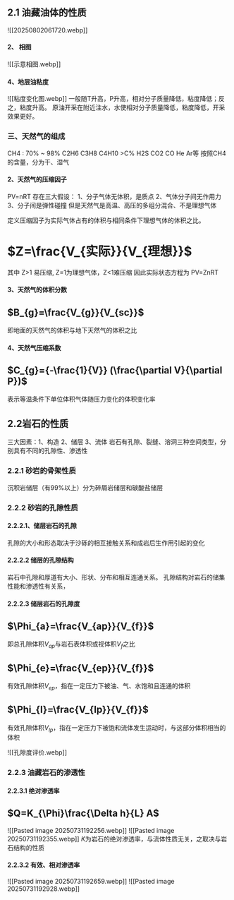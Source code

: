 ## 2.1 油藏油体的性质
![[20250802061720.webp]]

#### 2、 相图
![[示意相图.webp]]
#### 4、地层油粘度
![[粘度变化图.webp]]
一般随T升高，P升高，相对分子质量降低，粘度降低；反之，粘度升高。
原油开采在附近注水，水使相对分子质量降低，粘度降低，开采效果更好。
### 三、天然气的组成
CH4 : 70% ~ 98%  C2H6 C3H8 C4H10  >C%
H2S CO2 CO He Ar等
按照CH4的含量，分为干、湿气

#### 2、天然气的压缩因子
PV=nRT
存在三大假设：
	1、分子气体无体积，是质点
	2、气体分子间无作用力
	3、分子间是弹性碰撞
但是天然气是高温、高压的多组分混合、不是理想气体

定义压缩因子为实际气体占有的体积与相同条件下理想气体的体积之比。
# $Z=\frac{V_{实际}}{V_{理想}}$
其中 Z>1 易压缩, Z=1为理想气体，Z<1难压缩
因此实际状态方程为
PV=ZnRT

#### 3、天然气的体积分数
## $B_{g}=\frac{V_{g}}{V_{sc}}$
即地面的天然气的体积与地下天然气的体积之比

#### 4、天然气压缩系数 
## $C_{g}={-\frac{1}{V}} (\frac{\partial V}{\partial P})$
表示等温条件下单位体积气体随压力变化的体积变化率

## 2.2岩石的性质
三大因素：1、构造    2、储层    3、流体
岩石有孔隙、裂缝、溶洞三种空间类型，分别具有不同的孔隙性、渗透性

### 2.2.1 砂岩的骨架性质
沉积岩储层（有99%以上）分为碎屑岩储层和碳酸盐储层

### 2.2.2 砂岩的孔隙性质

#### 2.2.2.1、储层岩石的孔隙
孔隙的大小和形态取决于沙砾的相互接触关系和成岩后生作用引起的变化

#### 2.2.2.2 储层的孔隙结构
岩石中孔隙和厚道有大小、形状、分布和相互连通关系。
孔隙结构对岩石的储集性能和渗透性有关系，

#### 2.2.2.3 储层岩石的孔隙度
## $\Phi_{a}=\frac{V_{ap}}{V_{f}}$
即总孔隙体积$V_{ap}$与岩石表体积或视体积$V_{f}$之比

## $\Phi_{e}=\frac{V_{ep}}{V_{f}}$
有效孔隙体积$V_{ep}$，指在一定压力下被油、气、水饱和且连通的体积

## $\Phi_{l}=\frac{V_{lp}}{V_{f}}$
有效孔隙体积$V_{lp}$，指在一定压力下被饱和流体发生运动时，与这部分体积相当的体积

![[孔隙度评价.webp]]

### 2.2.3 油藏岩石的渗透性

#### 2.2.3.1 绝对渗透率
## $Q=K_{\Phi}\frac{\Delta h}{L} A$
![[Pasted image 20250731192256.webp]]
![[Pasted image 20250731192355.webp]]
$K$为岩石的绝对渗透率，与流体性质无关，之取决与岩石结构的性质

#### 2.2.3.2 有效、相对渗透率
![[Pasted image 20250731192659.webp]]
![[Pasted image 20250731192928.webp]]
